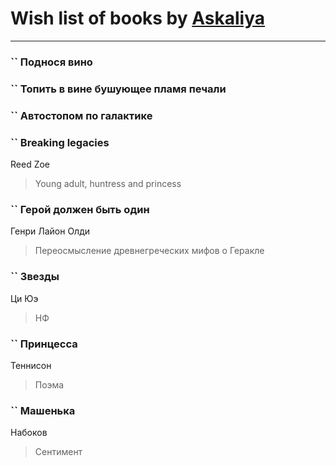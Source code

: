 # Wish list of books by [Askaliya](http://vk.com/id326783541)
---

### `` Поднося вино

### `` Топить в вине бушующее пламя печали

### `` Автостопом по галактике

### `` Breaking legacies
Reed Zoe
> Young adult,  huntress and princess

### `` Герой должен быть один
Генри Лайон Олди
> Переосмысление древнегреческих мифов о Геракле

### `` Звезды
Ци Юэ
> НФ

### `` Принцесса
Теннисон
> Поэма

### `` Машенька
Набоков
> Сентимент

